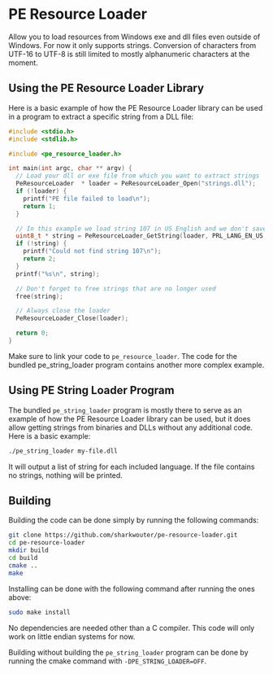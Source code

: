 # PE Resource Loader

Allow you to load resources from Windows exe and dll files even outside of Windows. For now it only supports strings. Conversion of characters from UTF-16 to UTF-8 is still limited to mostly alphanumeric characters at the moment.

## Using the PE Resource Loader Library

Here is a basic example of how the PE Resource Loader library can be used in a program to extract a specific string from a DLL file:

```c
#include <stdio.h>
#include <stdlib.h>

#include <pe_resource_loader.h>

int main(int argc, char ** argv) {
  // Load your dll or exe file from which you want to extract strings
  PeResourceLoader  * loader = PeResourceLoader_Open("strings.dll");
  if (!loader) {
    printf("PE file failed to load\n");
    return 1;
  }

  // In this example we load string 107 in US English and we don't save the length
  uint8_t * string = PeResourceLoader_GetString(loader, PRL_LANG_EN_US, 107, NULL);
  if (!string) {
    printf("Could not find string 107\n");
    return 2;
  }
  printf("%s\n", string);

  // Don't forget to free strings that are no longer used
  free(string);

  // Always close the loader
  PeResourceLoader_Close(loader);

  return 0; 
}
```

Make sure to link your code to `pe_resource_loader`. The code for the bundled pe_string_loader program contains another more complex example.

## Using PE String Loader Program

The bundled `pe_string_loader` program is mostly there to serve as an example of how the PE Resource Loader library can be used, but it does allow getting strings from binaries and DLLs without any additional code. Here is a basic example:

```sh
./pe_string_loader my-file.dll
```

It will output a list of string for each included language. If the file contains no strings, nothing will be printed.

## Building

Building the code can be done simply by running the following commands:

```sh
git clone https://github.com/sharkwouter/pe-resource-loader.git
cd pe-resource-loader
mkdir build
cd build
cmake ..
make
```

Installing can be done with the following command after running the ones above:

```sh
sudo make install
```

No dependencies are needed other than a C compiler. This code will only work on little endian systems for now.

Building without building the `pe_string_loader` program can be done by running the cmake command with `-DPE_STRING_LOADER=OFF`.

